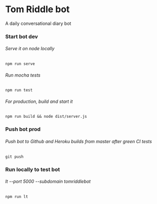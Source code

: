 # Tom Riddle bot
A daily conversational diary bot

### Start bot dev
  ###### Serve it on node locally
    npm run serve
  ###### Run mocha tests
    npm run test
  ###### For production, build and start it
    npm run build && node dist/server.js

### Push bot prod
  ###### Push bot to Github and Heroku builds from master after green CI tests
    git push

### Run locally to test bot
  ###### lt --port 5000 --subdomain tomriddlebot
    npm run lt
